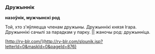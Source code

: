 ### Дружыннік
**назоўнік, мужчынскі род**

Той, хто з'яўляецца членам дружыны. Дружыннікі князя Ігара. Дружыннікі сачылі за парадкам у парку. || жаночы род: дружынніца.

<a rel="author">[http://rv-blr.com/](http://rv-blr.com/slounik.jsp?letterId=0&maskId=0&pageId=876)</a>
